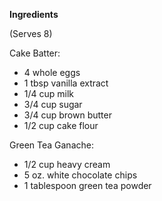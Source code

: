 
**Ingredients**

(Serves 8)

Cake Batter:

- 4 whole eggs
- 1 tbsp vanilla extract
- 1/4 cup milk
- 3/4 cup sugar
- 3/4 cup brown butter
- 1/2 cup cake flour

Green Tea Ganache:

- 1/2 cup heavy cream
- 5 oz. white chocolate chips
- 1 tablespoon green tea powder

